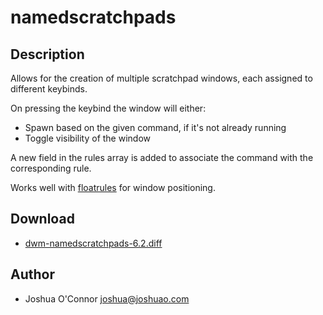 namedscratchpads
==========

Description
-----------
Allows for the creation of multiple scratchpad windows, each assigned to different keybinds.

On pressing the keybind the window will either:
* Spawn based on the given command, if it's not already running
* Toggle visibility of the window

A new field in the rules array is added to associate the command with the corresponding rule.

Works well with [floatrules](../floatrules/) for window positioning.

Download
--------
* [dwm-namedscratchpads-6.2.diff](dwm-namedscratchpads-6.2.diff)

Author
------
* Joshua O'Connor <joshua@joshuao.com>
